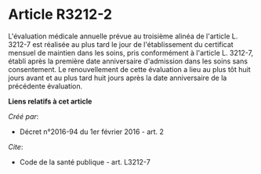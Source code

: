 # Article R3212-2

L'évaluation médicale annuelle prévue au troisième alinéa de l'article L. 3212-7 est réalisée au plus tard le jour de
l'établissement du certificat mensuel de maintien dans les soins, pris conformément à l'article L. 3212-7, établi après la
première date anniversaire d'admission dans les soins sans consentement. Le renouvellement de cette évaluation a lieu au plus
tôt huit jours avant et au plus tard huit jours après la date anniversaire de la précédente évaluation.

**Liens relatifs à cet article**

_Créé par_:

  - Décret n°2016-94 du 1er février 2016 - art. 2

_Cite_:

  - Code de la santé publique - art. L3212-7
